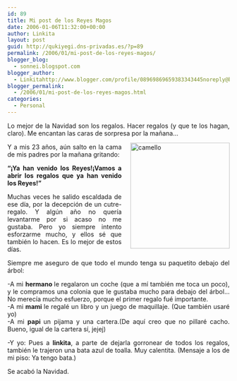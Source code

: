 ```yaml
---
id: 89
title: Mi post de los Reyes Magos
date: 2006-01-06T11:32:00+00:00
author: Linkita
layout: post
guid: http://qukiyegi.dns-privadas.es/?p=89
permalink: /2006/01/mi-post-de-los-reyes-magos/
blogger_blog:
  - sonnei.blogspot.com
blogger_author:
  - Linkitahttp://www.blogger.com/profile/08969869659383343445noreply@blogger.com
blogger_permalink:
  - /2006/01/mi-post-de-los-reyes-magos.html
categories:
  - Personal
---
```

<div style="text-align: justify;">
  Lo mejor de la Navidad son los regalos. Hacer regalos (y que te los hagan, claro). Me encantan las caras de sorpresa por la mañana&#8230;<a href="http://www.flickr.com/photos/linkita/82918778/" title="¡ñam!"><img style="margin: 10pt 0pt 10px 20px; float: right;" src="http://static.flickr.com/36/82918778_05e6bf6280_m.jpg" alt="camello" height="240" width="225" /></a></p> 
  
  <p>
    Y a mis 23 años, aún salto en la cama de mis padres por la mañana gritando:
  </p>
  
  <p>
    <span style="font-weight: bold;">&#8220;¡Ya han venido los Reyes!¡Vamos a abrir los regalos que ya han venido los Reyes!&#8221;</span>
  </p>
  
  <p>
    Muchas veces he salido escaldada de ese día, por la decepción de un cutre-regalo. Y algún año no quería levantarme por si acaso no me gustaba. Pero yo siempre intento esforzarme mucho, y ellos sé que también lo hacen. Es lo mejor de estos días.
  </p>
  
  <p>
    Siempre me aseguro de que todo el mundo tenga su paquetito debajo del árbol:
  </p>
  
  <p>
    -A mi <span style="font-weight: bold;">hermano </span>le regalaron un coche (que a mí también me toca un poco), y le compramos una colonia que le gustaba mucho para debajo del árbol&#8230; No merecía mucho esfuerzo, porque el primer regalo fué importante.<br />-A mi <span style="font-weight: bold;">mami </span>le regalé un libro y un juego de maquillaje. (Que también usaré yo)<br />-A mi <span style="font-weight: bold;">papi </span>un pijama y una cartera.(De aquí creo que no pillaré cacho. Bueno, igual de la cartera sí, jejej)
  </p>
  
  <p>
    -Y yo: Pues a <span style="font-weight: bold;">linkita</span>, a parte de dejarla gorronear de todos los regalos, también le trajeron una bata azul de toalla. Muy calentita. (Mensaje a los de mi piso: Ya tengo bata.)
  </p>
  
  <p>
    Se acabó la Navidad.</div>